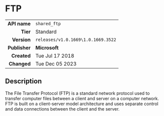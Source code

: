 # FTP
| | |
|-:|-|
|**API name**|`shared_ftp`|
|**Tier**|Standard|
|**Version**|`releases/v1.0.1669\1.0.1669.3522`|
|**Publisher**|**Microsoft**|
|**Created**|Tue Jul 17 2018|
|**Changed**|Tue Dec 05 2023|

## Description
The File Transfer Protocol (FTP) is a standard network protocol used to transfer computer files between a client and server on a computer network. FTP is built on a client-server model architecture and uses separate control and data connections between the client and the server.
